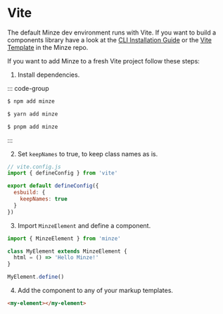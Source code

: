# Vite

The default Minze dev environment runs with Vite. If you want to build a components library have a look at the [CLI Installation Guide](/guide/installation#cli) or the [Vite Template](https://github.com/n6ai/minze/tree/main/packages/create-minze/template-vite) in the Minze repo.

If you want to add Minze to a fresh Vite project follow these steps:

1. Install dependencies.

::: code-group

```bash [npm]
$ npm add minze
```

```bash [yarn]
$ yarn add minze
```

```bash [pnpm]
$ pnpm add minze
```

:::

2. Set `keepNames` to true, to keep class names as is.

```js
// vite.config.js
import { defineConfig } from 'vite'

export default defineConfig({
  esbuild: {
    keepNames: true
  }
})
```

3. Import `MinzeElement` and define a component.

```js
import { MinzeElement } from 'minze'

class MyElement extends MinzeElement {
  html = () => 'Hello Minze!'
}

MyElement.define()
```

4. Add the component to any of your markup templates.

```html
<my-element></my-element>
```
